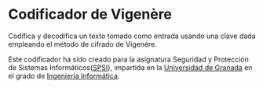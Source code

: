 # Codificador de Vigenère

Codifica y decodifica un texto tomado como entrada usando una clave dada empleando el método de cifrado de Vigenère.

Este codificador ha sido creado para la asignatura Seguridad y Protección de Sistemas Informáticos([SPSI](https://www.ugr.es/estudiantes/grados/grado-ingenieria-informatica/seguridad-proteccde-sistinformaticosetecnol)), impartida en la [Universidad de Granada](https://www.ugr.es/) en el grado de [Ingeniería Informática](https://etsiit.ugr.es/).